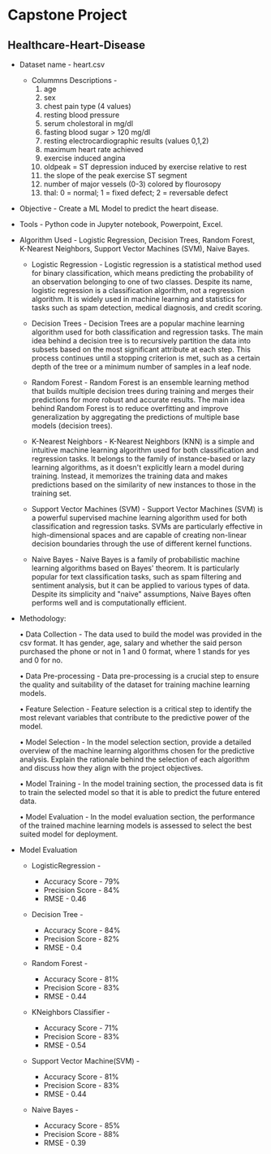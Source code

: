 # Capstone Project

## Healthcare-Heart-Disease

+ Dataset name - heart.csv
  + Colummns Descriptions - 
    1. age
    2. sex
    3. chest pain type (4 values)
    4. resting blood pressure
    5. serum cholestoral in mg/dl
    6. fasting blood sugar > 120 mg/dl
    7. resting electrocardiographic results (values 0,1,2)
    8. maximum heart rate achieved
    9. exercise induced angina
    10. oldpeak = ST depression induced by exercise relative to rest
    11. the slope of the peak exercise ST segment
    12. number of major vessels (0-3) colored by flourosopy
    13. thal: 0 = normal; 1 = fixed defect; 2 = reversable defect

+ Objective - Create a ML Model to predict the heart disease.

+ Tools - Python code in Jupyter notebook, Powerpoint, Excel.

+ Algorithm Used - Logistic Regression, Decision Trees, Random Forest, K-Nearest Neighbors, Support Vector Machines (SVM), Naive Bayes.

  + Logistic Regression - Logistic regression is a statistical method used for binary classification, which means predicting the probability of an observation belonging to one of two classes. Despite its name, logistic regression is a classification algorithm, not a regression algorithm. It is widely used in machine learning and statistics for tasks such as spam detection, medical diagnosis, and credit scoring.
 
  + Decision Trees - Decision Trees are a popular machine learning algorithm used for both classification and regression tasks. The main idea behind a decision tree is to recursively partition the data into subsets based on the most significant attribute at each step. This process continues until a stopping criterion is met, such as a certain depth of the tree or a minimum number of samples in a leaf node.
 
  + Random Forest - Random Forest is an ensemble learning method that builds multiple decision trees during training and merges their predictions for more robust and accurate results. The main idea behind Random Forest is to reduce overfitting and improve generalization by aggregating the predictions of multiple base models (decision trees).
 
  + K-Nearest Neighbors - K-Nearest Neighbors (KNN) is a simple and intuitive machine learning algorithm used for both classification and regression tasks. It belongs to the family of instance-based or lazy learning algorithms, as it doesn't explicitly learn a model during training. Instead, it memorizes the training data and makes predictions based on the similarity of new instances to those in the training set.
 
  + Support Vector Machines (SVM) - Support Vector Machines (SVM) is a powerful supervised machine learning algorithm used for both classification and regression tasks. SVMs are particularly effective in high-dimensional spaces and are capable of creating non-linear decision boundaries through the use of different kernel functions.
 
  + Naive Bayes - Naive Bayes is a family of probabilistic machine learning algorithms based on Bayes' theorem. It is particularly popular for text classification tasks, such as spam filtering and sentiment analysis, but it can be applied to various types of data. Despite its simplicity and "naive" assumptions, Naive Bayes often performs well and is computationally efficient.

 
+ Methodology:
  
  •	Data Collection - The data used to build the model was provided in the csv format. It has gender, age, salary and whether the said person purchased the phone or not in 1 and 0 
    format, where 1 stands for yes and 0 for no.

  •	Data Pre-processing - Data pre-processing is a crucial step to ensure the quality and suitability of the dataset for training machine learning models.

  •	Feature Selection - Feature selection is a critical step to identify the most relevant variables that contribute to the predictive power of the model.

  •	Model Selection - In the model selection section, provide a detailed overview of the machine learning algorithms chosen for the predictive analysis. Explain the rationale behind the 
    selection of each algorithm and discuss how they align with the project objectives.
  
  •	Model Training - In the model training section, the processed data is fit to train the selected model so that it is able to predict the future entered data.

  •	Model Evaluation - In the model evaluation section, the performance of the trained machine learning models is assessed to select the best suited model for deployment.


+ Model Evaluation
  
  + LogisticRegression -
    + Accuracy Score - 79%
    + Precision Score - 84%
    + RMSE - 0.46
 
  + Decision Tree -
    + Accuracy Score - 84%
    + Precision Score - 82%
    + RMSE - 0.4
 
  + Random Forest -
    + Accuracy Score - 81%
    + Precision Score - 83%
    + RMSE - 0.44
     
  + KNeighbors Classifier -
    + Accuracy Score - 71%
    + Precision Score - 83%
    + RMSE - 0.54
    
  + Support Vector Machine(SVM) -
    + Accuracy Score - 81%
    + Precision Score - 83%
    + RMSE - 0.44

  + Naive Bayes -
    + Accuracy Score - 85%
    + Precision Score - 88%
    + RMSE - 0.39
